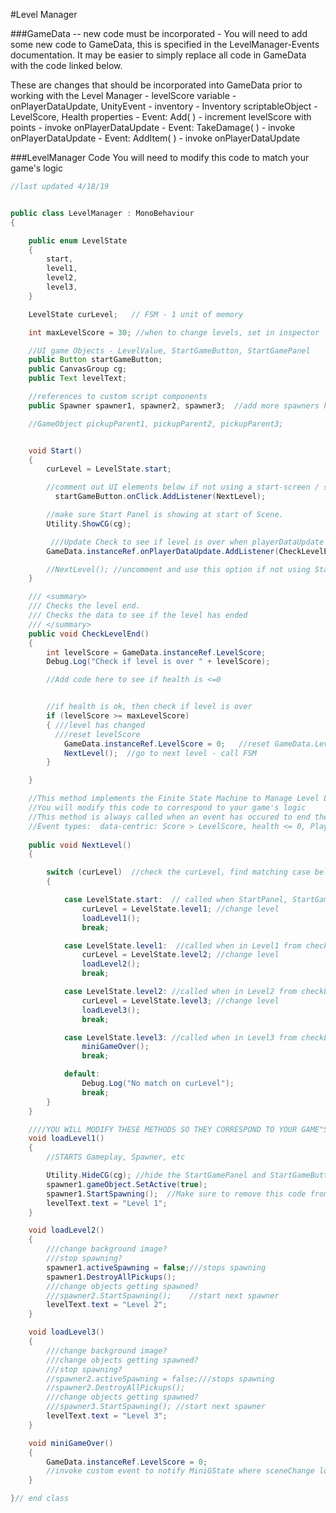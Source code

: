 #Level Manager

###GameData -- new code must be incorporated -
You will need to add some new code to GameData, this is specified in the LevelManager-Events documentation.  It may be easier to simply replace all code in GameData with the code linked below.

These are changes that should be incorporated into GameData prior to working with the Level Manager
    - levelScore variable
    - onPlayerDataUpdate, UnityEvent
    - inventory - Inventory scriptableObject
    - LevelScore, Health properties
    - Event: Add( )
        - increment levelScore with points
        - invoke onPlayerDataUpdate
    - Event: TakeDamage( )
        - invoke onPlayerDataUpdate
    - Event: AddItem( )
        - invoke onPlayerDataUpdate

###LevelManager Code 
You will need to modify this code to match your game's logic


```java
//last updated 4/18/19 


public class LevelManager : MonoBehaviour
{

    public enum LevelState
    {
        start,
        level1,
        level2,
        level3,
    }

    LevelState curLevel;   // FSM - 1 unit of memory

    int maxLevelScore = 30; //when to change levels, set in inspector

    //UI game Objects - LevelValue, StartGameButton, StartGamePanel
    public Button startGameButton;
    public CanvasGroup cg;
    public Text levelText;

    //references to custom script components
    public Spawner spawner1, spawner2, spawner3;  //add more spawners here

    //GameObject pickupParent1, pickupParent2, pickupParent3;


    void Start()
    {
        curLevel = LevelState.start;

        //comment out UI elements below if not using a start-screen / start-button
          startGameButton.onClick.AddListener(NextLevel);

        //make sure Start Panel is showing at start of Scene.
        Utility.ShowCG(cg);

         ///Update Check to see if level is over when playerDataUpdate event happens
        GameData.instanceRef.onPlayerDataUpdate.AddListener(CheckLevelEnd);

        //NextLevel(); //uncomment and use this option if not using StartGamePanel and StartGameButton to start the gameplay.
    }

    /// <summary>
    /// Checks the level end.
    /// Checks the data to see if the level has ended
    /// </summary>
    public void CheckLevelEnd()
    {
        int levelScore = GameData.instanceRef.LevelScore;
        Debug.Log("Check if level is over " + levelScore);

        //Add code here to see if health is <=0


        //if health is ok, then check if level is over
        if (levelScore >= maxLevelScore)
        { ///level has changed
          ///reset levelScore
            GameData.instanceRef.LevelScore = 0;   //reset GameData.LevelScore
            NextLevel();  //go to next level - call FSM
        }

    }

    //This method implements the Finite State Machine to Manage Level Logic. 
    //You will modify this code to correspond to your game's logic
    //This method is always called when an event has occured to end the level
    //Event types:  data-centric: Score > LevelScore, health <= 0, Player falls, 
   
    public void NextLevel()
    {

        switch (curLevel)  //check the curLevel, find matching case below
        {

            case LevelState.start:  // called when StartPanel, StartGameButton is clicked
                curLevel = LevelState.level1; //change level
                loadLevel1();
                break;

            case LevelState.level1:  //called when in Level1 from checkLevelEnd( ) 
                curLevel = LevelState.level2; //change level
                loadLevel2();
                break;

            case LevelState.level2: //called when in Level2 from checkLevelEnd( ) 
                curLevel = LevelState.level3; //change level
                loadLevel3();
                break;

            case LevelState.level3: //called when in Level3 from checkLevelEnd( ) 
                miniGameOver();
                break;

            default:
                Debug.Log("No match on curLevel");
                break;
        }
    }

    ////YOU WILL MODIFY THESE METHODS SO THEY CORRESPOND TO YOUR GAME"S LOGIC
    void loadLevel1()
    {
        //STARTS Gameplay, Spawner, etc

        Utility.HideCG(cg); //hide the StartGamePanel and StartGameButton
        spawner1.gameObject.SetActive(true);
        spawner1.StartSpawning();  //Make sure to remove this code from Start in the spawner script
        levelText.text = "Level 1";
    }

    void loadLevel2()
    {
        ///change background image?
        ///stop spawning?
        spawner1.activeSpawning = false;///stops spawning
        spawner1.DestroyAllPickups();
        ///change objects getting spawned?
        ///spawner2.StartSpawning();    //start next spawner 
        levelText.text = "Level 2";
    }

    void loadLevel3()
    {
        ///change background image?
        ///change objects getting spawned?
        ///stop spawning?
        //spawner2.activeSpawning = false;///stops spawning
        //spawner2.DestroyAllPickups();
        ///change objects getting spawned?
        ///spawner3.StartSpawning(); //start next spawner
        levelText.text = "Level 3";
    }

    void miniGameOver()
    {
        GameData.instanceRef.LevelScore = 0;
        //invoke custom event to notify MiniGState where sceneChange logic an be executed.  
    }

}// end class

```

